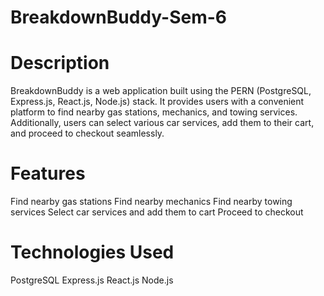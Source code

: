# BreakdownBuddy-Sem-6
# Description
BreakdownBuddy is a web application built using the PERN (PostgreSQL, Express.js, React.js, Node.js) stack. It provides users with a convenient platform to find nearby gas stations, mechanics, and towing services. Additionally, users can select various car services, add them to their cart, and proceed to checkout seamlessly.

# Features
Find nearby gas stations
Find nearby mechanics
Find nearby towing services
Select car services and add them to cart
Proceed to checkout

# Technologies Used
PostgreSQL
Express.js
React.js
Node.js
